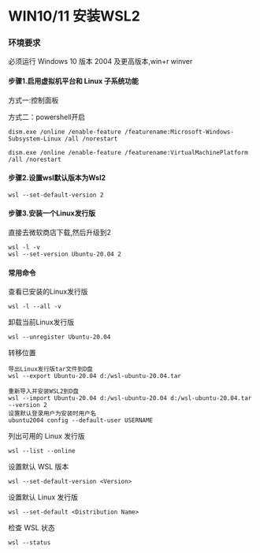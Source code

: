 # WIN10/11 安装WSL2

### 环境要求

必须运行 Windows 10 版本 2004 及更高版本,win+r winver

#### 步骤1.启用虚拟机平台和 Linux 子系统功能

方式一:控制面板

方式二：powershell开启

```
dism.exe /online /enable-feature /featurename:Microsoft-Windows-Subsystem-Linux /all /norestart

dism.exe /online /enable-feature /featurename:VirtualMachinePlatform /all /norestart
```

#### 步骤2.设置wsl默认版本为Wsl2

```
wsl --set-default-version 2
```

#### 步骤3.安装一个Linux发行版

直接去微软商店下载,然后升级到2

```
wsl -l -v
wsl --set-version Ubuntu-20.04 2
```

#### 常用命令

查看已安装的Linux发行版

```
wsl -l --all -v
```

卸载当前Linux发行版

```
wsl --unregister Ubuntu-20.04
```

转移位置

```
导出Linux发行版tar文件到D盘
wsl --export Ubuntu-20.04 d:/wsl-ubuntu-20.04.tar

重新导入并安装WSL2到D盘
wsl --import Ubuntu-20.04 d:/wsl-ubuntu-20.04 d:/wsl-ubuntu-20.04.tar --version 2
设置默认登录用户为安装时用户名
ubuntu2004 config --default-user USERNAME
```

列出可用的 Linux 发行版

```
wsl --list --online
```

设置默认 WSL 版本

```
wsl --set-default-version <Version>
```

设置默认 Linux 发行版

```
wsl --set-default <Distribution Name>
```

检查 WSL 状态

```
wsl --status

```


